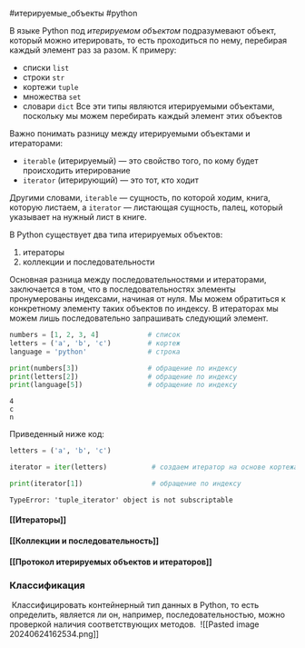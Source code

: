 #итерируемые_объекты #python 

В языке Python под *итерируемом объектом* подразумевают объект, который можно итерировать, то есть проходиться по нему, перебирая каждый элемент раз за разом. К примеру:
- списки `list`
- строки `str`
- кортежи `tuple`
- множества `set`
- словари `dict`
Все эти типы являются итерируемыми объектами, поскольку мы можем перебирать каждый элемент этих объектов

Важно понимать разницу между итерируемыми объектами и итераторами:
- `iterable` (итерируемый) — это свойство того, по кому будет происходить итерирование
- `iterator` (итерирующий) — это тот, кто ходит

Другими словами, `iterable` — сущность, по которой ходим, книга, которую листаем, а `iterator` — листающая сущность, палец, который указывает на нужный лист в книге.

В Python существует два типа итерируемых объектов:
1. итераторы
2. коллекции и последовательности

Основная разница между последовательностями и итераторами, заключается в том, что в последовательностях элементы пронумерованы индексами, начиная от нуля. Мы можем обратиться к конкретному элементу таких объектов по индексу. В итераторах мы можем лишь последовательно запрашивать следующий элемент.
```python
numbers = [1, 2, 3, 4]            # список
letters = ('a', 'b', 'c')         # кортеж
language = 'python'               # строка

print(numbers[3])                 # обращение по индексу
print(letters[2])                 # обращение по индексу
print(language[5])                # обращение по индексу
```
```
4
c
n
```
Приведенный ниже код:
```python
letters = ('a', 'b', 'c')

iterator = iter(letters)           # создаем итератор на основе кортежа

print(iterator[1])                 # обращение по индексу
```
```
TypeError: 'tuple_iterator' object is not subscriptable
```
#### [[Итераторы]]
#### [[Коллекции и последовательность]]
#### [[Протокол итерируемых объектов и итераторов]]
### Классификация
 Классифицировать контейнерный тип данных в Python, то есть определить, является ли он, например, последовательностью, можно проверкой наличия соответствующих методов.
 ![[Pasted image 20240624162534.png]]


